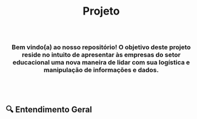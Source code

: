 # <p align="center">Projeto</p>

<br>

<h3 align="center">Bem vindo(a) ao nosso repositório! O objetivo deste projeto reside no intuito de apresentar às empresas do setor educacional uma nova maneira de lidar com sua logística e manipulação de informações e dados.</h3>

<br><br>

## 🔍 Entendimento Geral
